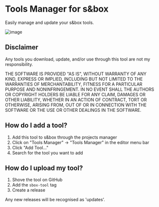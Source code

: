 # Tools Manager for s&box

Easily manage and update your s&box tools.

![image](https://user-images.githubusercontent.com/12881812/199302787-6b4dca60-01f7-491b-98e3-3fdc39272933.png)

## Disclaimer

Any tools you download, update, and/or use through this tool are not my responsibility.

THE SOFTWARE IS PROVIDED "AS IS", WITHOUT WARRANTY OF ANY KIND, EXPRESS OR
IMPLIED, INCLUDING BUT NOT LIMITED TO THE WARRANTIES OF MERCHANTABILITY,
FITNESS FOR A PARTICULAR PURPOSE AND NONINFRINGEMENT. IN NO EVENT SHALL THE
AUTHORS OR COPYRIGHT HOLDERS BE LIABLE FOR ANY CLAIM, DAMAGES OR OTHER
LIABILITY, WHETHER IN AN ACTION OF CONTRACT, TORT OR OTHERWISE, ARISING FROM,
OUT OF OR IN CONNECTION WITH THE SOFTWARE OR THE USE OR OTHER DEALINGS IN THE
SOFTWARE.

## How do I add a tool?

1. Add this tool to s&box through the projects manager
2. Click on "Tools Manager" -> "Tools Manager" in the editor menu bar
3. Click "Add Tool..."
4. Search for the tool you want to add

## How do I upload my tool?

1. Shove the tool on GitHub
2. Add the `sbox-tool` tag
3. Create a release

Any new releases will be recognised as 'updates'.
